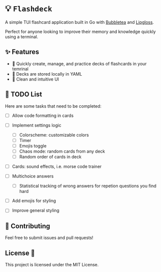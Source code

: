 # 💡 `Flashdeck`
A simple TUI flashcard application built in Go with [Bubbletea](https://github.com/charmbracelet/bubbletea) and [Lipgloss](https://github.com/charmbracelet/lipgloss).  

Perfect for anyone looking to improve their memory and knowledge quickly using a terminal.

## ✨ Features
- 📝 Quickly create, manage, and practice decks of flashcards in your temrinal
- 📂 Decks are stored locally in YAML
- 🌻 Clean and intuitive UI 
<!---
- 🔄 Repeat and review for better retention
- ⏳ Timed sessions for focused learning
- ✔️ Track your progress and improve over time



## 📦 Installation 
1. Clone the repository: `git clone https://github.com/yourusername/flashcards-tui`
2. Run `go install` to install dependencies ⚡


## 🖥️ Usage 
- To start the flashcard session: `flashcards start`
- Search for a specific flashcard: `flashcards search <term> 🔍`
-->
   
## 🚧 TODO List

Here are some tasks that need to be completed:
- [ ] Allow code formatting in cards
- [ ] Implement settings logic
  - [ ] Colorscheme: customizable colors
  - [ ] Timer 
  - [ ] Emojis toggle
  - [ ] Chaos mode: random cards from any deck
  - [ ] Random order of cards in deck
- [ ] Cards: sound effects, i.e. morse code trainer 
- [ ] Multichoice answers
  - [ ] Statistical tracking of wrong answers for repetion questions you find hard
- [ ] Add emojis for styling
- [ ] Improve general styling
     

## 🤝 Contributing 
Feel free to submit issues and pull requests!

## License 📜
This project is licensed under the MIT License.
